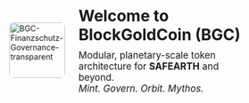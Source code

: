 <!DOCTYPE html>
<html lang="de">
<head>
  <meta charset="UTF-8" />
  <title>BlockGoldCoin (BGC) – Willkommen</title>
  <style>
    @keyframes orbitFade {
      0%   { background: linear-gradient(to right, #1e3a8a, #10b981, #f59e0b, #d4af37, #e5e7eb); }
      25%  { background: linear-gradient(to right, #10b981, #f59e0b, #d4af37, #e5e7eb, #1e3a8a); }
      50%  { background: linear-gradient(to right, #f59e0b, #d4af37, #e5e7eb, #1e3a8a, #10b981); }
      75%  { background: linear-gradient(to right, #d4af37, #e5e7eb, #1e3a8a, #10b981, #f59e0b); }
      100% { background: linear-gradient(to right, #1e3a8a, #10b981, #f59e0b, #d4af37, #e5e7eb); }
    }

    body {
      margin: 0;
      padding: 0;
      animation: orbitFade 20s infinite ease-in-out;
      font-family: 'Segoe UI', sans-serif;
      color: #0f172a;
    }

    .welcome-block {
      display: flex;
      align-items: center;
      padding: 40px;
    }

    .welcome-block img {
      width: 100px;
      height: 100px;
      margin-right: 24px;
      border-radius: 8px;
    }

    .welcome-text h1 {
      margin: 0;
      font-size: 2em;
    }

    .welcome-text p {
      margin: 10px 0 0;
      font-size: 1.2em;
    }
  </style>
</head>
<body>
  <div class="welcome-block">
    <img src="https://github.com/user-attachments/assets/2bdd97f8-3985-4e1a-8236-a400c40a35b8" alt="BGC-Finanzschutz-Governance-transparent" />
    <div class="welcome-text">
      <h1>Welcome to <strong>BlockGoldCoin (BGC)</strong></h1>
      <p>
        Modular, planetary-scale token architecture for <strong>SAFEARTH</strong> and beyond.<br />
        <em>Mint. Govern. Orbit. Mythos.</em>
      </p>
    </div>
  </div>
</body>
</html>

<!--
**BlockGoldCoin/BlockGoldCoin** is a ✨ _special_ ✨ repository because its `README.md` (this file) appears on your GitHub profile.

Here are some ideas to get you started:

- 🔭 I’m currently working on ...
- 🌱 I’m currently learning ...
- 👯 I’m looking to collaborate on ...
- 🤔 I’m looking for help with ...
- 💬 Ask me about ...
- 📫 How to reach me: ...
- 😄 Pronouns: ...
- ⚡ Fun fact: ...
-->
